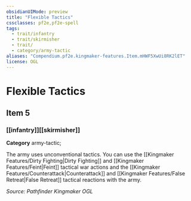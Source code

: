 ```yaml
---
obsidianUIMode: preview
title: "Flexible Tactics"
cssclasses: pf2e,pf2e-spell
tags:
  - trait/infantry
  - trait/skirmisher
  - trait/
  - category/army-tactic
aliases: "Compendium.pf2e.kingmaker-features.Item.mHWF5XwUi8RK2lET"
license: OGL
---
```

# Flexible Tactics
## Item 5
### [[infantry]][[skirmisher]]

**Category** army-tactic; 




The army uses unconventional tactics. You can use the [[Kingmaker Features/Dirty Fighting|Dirty Fighting]] and [[Kingmaker Features/Feint|Feint]] tactical war actions and the [[Kingmaker Features/Counterattack|Counterattack]] and [[Kingmaker Features/False Retreat|False Retreat]] tactical reactions with the army.

*Source: Pathfinder Kingmaker*
*OGL*